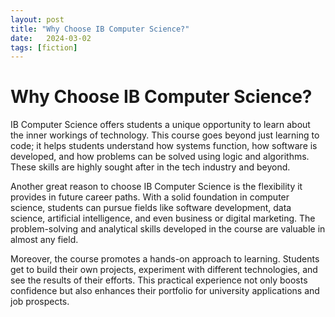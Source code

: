 ```yaml
---
layout: post
title: "Why Choose IB Computer Science?"
date:   2024-03-02
tags: [fiction]
---
```

# Why Choose IB Computer Science?

IB Computer Science offers students a unique opportunity to learn about the inner workings of technology. This course goes beyond just learning to code; it helps students understand how systems function, how software is developed, and how problems can be solved using logic and algorithms. These skills are highly sought after in the tech industry and beyond.

Another great reason to choose IB Computer Science is the flexibility it provides in future career paths. With a solid foundation in computer science, students can pursue fields like software development, data science, artificial intelligence, and even business or digital marketing. The problem-solving and analytical skills developed in the course are valuable in almost any field.

Moreover, the course promotes a hands-on approach to learning. Students get to build their own projects, experiment with different technologies, and see the results of their efforts. This practical experience not only boosts confidence but also enhances their portfolio for university applications and job prospects.
